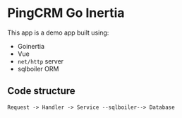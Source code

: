 # PingCRM Go Inertia

This app is a demo app built using:

- Goinertia
- Vue
- `net/http` server
- sqlboiler ORM

## Code structure

```mermaid
Request -> Handler -> Service --sqlboiler--> Database
```
